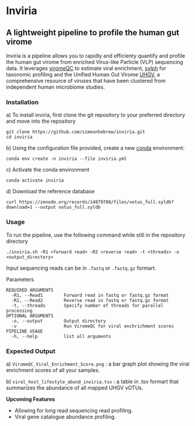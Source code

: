# Inviria

## A lightweight pipeline to profile the human gut virome

Inviria is a pipeline allows you to rapidly and efficienty quantify and profile the human gut virome from enriched Virus-like Particle (VLP) sequencing data.
It leverages [viromeQC](https://github.com/SegataLab/viromeqc.git) to estimate viral enrichment, [sylph](https://github.com/bluenote-1577/sylph.git) for taxonomic profiling and the Unified Human Gut Virome [UHGV](https://github.com/snayfach/UHGV.git), a comprehensive resource of viruses that have been clustered from 
independent human microbiome studies.


### Installation

a) To install inviria, first clone the git repository to your preferred directory and move into the repository

	git clone https://github.com/simeonhebrew/inviria.git
	cd inviria

b) Using the configuration file provided, create a new [conda](https://docs.conda.io/projects/conda/en/latest/user-guide/getting-started.html) environment:

	conda env create -n inviria --file inviria.yml


c) Activate the conda environment

	conda activate inviria


d) Download the reference database

	curl https://zenodo.org/records/14879780/files/votus_full.syldb?download=1 --output votus_full.syldb



### Usage

To run the pipeline, use the following command while still in the repository directory

`./inviria.sh -R1 <forward read> -R2 <reverse read> -t <threads> -o <output_directory>`

Input sequencing reads can be in `.fastq` or `.fastq.gz` formart.


Parameters

	REQUIRED ARGUMENTS
	  -R1, --Read1        Forward read in fastq or fastq.gz format
	  -R2, --Read2        Reverse read in fastq or fastq.gz format
	  -t, --threads       Specify number of threads for parallel processing
	OPTIONAL ARGUMENTS
	  -o, --output        Output directory
	  -v                  Run ViromeQC for viral enchrichment scores
	PIPELINE USAGE
	  -h, --help          list all arguments

### Expected Output
a) `ViromeQC_Viral_Enrichment_Score.png` : a bar graph plot showing the viral enrichment scores of all your samples.

b) `viral_host_lifestyle_abund_inviria.tsv` : a table in .tsv formart that summarizes the abundance of all mapped UHGV vOTUs.




**Upcoming Features**
- Allowing for long read sequencing read profiling.
- Viral gene catalogue abundance profiling.
